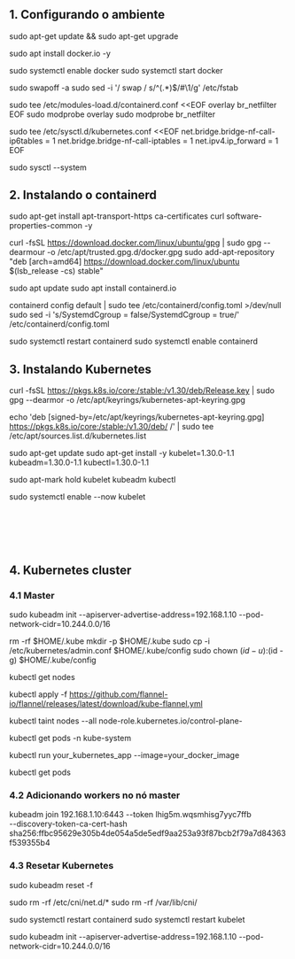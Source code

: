 # 

## 1. Configurando o ambiente
sudo apt-get update && sudo apt-get upgrade

sudo apt install docker.io -y

sudo systemctl enable docker
sudo systemctl start docker

sudo swapoff -a
sudo sed -i '/ swap / s/^\(.*\)$/#\1/g' /etc/fstab

sudo tee /etc/modules-load.d/containerd.conf <<EOF
overlay
br_netfilter
EOF
sudo modprobe overlay
sudo modprobe br_netfilter

sudo tee /etc/sysctl.d/kubernetes.conf <<EOF
net.bridge.bridge-nf-call-ip6tables = 1
net.bridge.bridge-nf-call-iptables = 1
net.ipv4.ip_forward = 1
EOF

sudo sysctl --system

## 2. Instalando o containerd

sudo apt-get install apt-transport-https ca-certificates curl software-properties-common -y

curl -fsSL https://download.docker.com/linux/ubuntu/gpg | sudo gpg --dearmour -o /etc/apt/trusted.gpg.d/docker.gpg
sudo add-apt-repository "deb [arch=amd64] https://download.docker.com/linux/ubuntu $(lsb_release -cs) stable"

sudo apt update
sudo apt install containerd.io

containerd config default | sudo tee /etc/containerd/config.toml >/dev/null
sudo sed -i 's/SystemdCgroup = false/SystemdCgroup = true/' /etc/containerd/config.toml

sudo systemctl restart containerd
sudo systemctl enable containerd

## 3. Instalando Kubernetes

curl -fsSL https://pkgs.k8s.io/core:/stable:/v1.30/deb/Release.key | sudo gpg --dearmor -o /etc/apt/keyrings/kubernetes-apt-keyring.gpg

echo 'deb [signed-by=/etc/apt/keyrings/kubernetes-apt-keyring.gpg] https://pkgs.k8s.io/core:/stable:/v1.30/deb/ /' | sudo tee /etc/apt/sources.list.d/kubernetes.list

sudo apt-get update
sudo apt-get install -y kubelet=1.30.0-1.1 kubeadm=1.30.0-1.1 kubectl=1.30.0-1.1

sudo apt-mark hold kubelet kubeadm kubectl

sudo systemctl enable --now kubelet

</br>
</br>
</br>
</br>

## 4. Kubernetes cluster
### 4.1 Master
sudo kubeadm init --apiserver-advertise-address=192.168.1.10 --pod-network-cidr=10.244.0.0/16

rm -rf $HOME/.kube
mkdir -p $HOME/.kube
sudo cp -i /etc/kubernetes/admin.conf $HOME/.kube/config
sudo chown $(id -u):$(id -g) $HOME/.kube/config

kubectl get nodes

kubectl apply -f https://github.com/flannel-io/flannel/releases/latest/download/kube-flannel.yml

kubectl taint nodes --all node-role.kubernetes.io/control-plane-

kubectl get pods -n kube-system

kubectl run your_kubernetes_app --image=your_docker_image

kubectl get pods

### 4.2 Adicionando workers no nó master

kubeadm join 192.168.1.10:6443 --token lhig5m.wqsmhisg7yyc7ffb \
 --discovery-token-ca-cert-hash sha256:ffbc95629e305b4de054a5de5edf9aa253a93f87bcb2f79a7d84363f539355b4

 ### 4.3 Resetar Kubernetes

sudo kubeadm reset -f

sudo rm -rf /etc/cni/net.d/*
sudo rm -rf /var/lib/cni/

sudo systemctl restart containerd
sudo systemctl restart kubelet

sudo kubeadm init --apiserver-advertise-address=192.168.1.10 --pod-network-cidr=10.244.0.0/16
